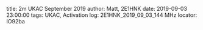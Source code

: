 title: 2m UKAC September 2019
author: Matt, 2E1HNK
date: 2019-09-03 23:00:00
tags: UKAC, Activation
log: 2E1HNK_2019_09_03_144 MHz
locator: IO92ba
